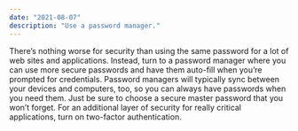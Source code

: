 ```yaml
---
date: "2021-08-07"
description: "Use a password manager."
---
```


There’s nothing worse for security than using the same password for a lot of web sites and applications. Instead, turn to a password manager where you can use more secure passwords and have them auto-fill when you’re prompted for credentials. Password managers will typically sync between your devices and computers, too, so you can always have passwords when you need them. Just be sure to choose a secure master password that you won’t forget. For an additional layer of security for really critical applications, turn on two-factor authentication.